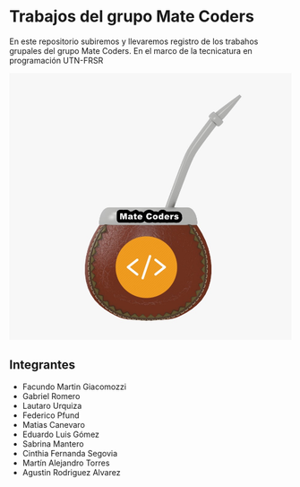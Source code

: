 # Trabajos del grupo Mate Coders

En este repositorio subiremos y llevaremos registro de los trabahos grupales del grupo Mate Coders.
En el marco de la tecnicatura en programación UTN-FRSR

![image info](./logo.jpeg)

## Integrantes

- Facundo Martin Giacomozzi
- Gabriel Romero
- Lautaro Urquiza
- Federico Pfund
- Matias Canevaro
- Eduardo Luis Gómez
- Sabrina Mantero
- Cinthia Fernanda Segovia
- Martín Alejandro Torres
- Agustin Rodriguez Alvarez